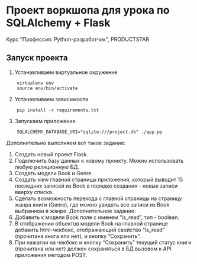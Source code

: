 # Проект воркшопа для урока по SQLAlchemy + Flask 
Курс "Профессия: Python-разработчик", PRODUCTSTAR



## Запуск проекта
1) Устанавливаем виртуальное окружение
```
    virtualenv env
    source env/bin/activate
```
2) Устанавливаем зависимости
```
    pip install -r requirements.txt
```
3) Запускаем приложение
```
    SQLALCHEMY_DATABASE_URI="sqlite:///project.db" ./app.py
```
Дополнительно выполняем вот такое задание:
1. Создать новый проект Flask.
2. Подключить базу данных к новому проекту. Можно использовать любую реляционную БД.
3. Создать модели Book и Genre.
4. Создать view главной страницы приложения, который выводит 15 последних записей из Book в порядке создания - новые записи вверху списка.
5. Сделать возможность перехода с главной страницы на страницу жанра книги (Genre), где можно увидеть все записи из Book выбранном в жанре.
Дополнительное задание:
6. Добавить к модели Book поле с именем “is_read”, тип - boolean.
7. В отображении объектов модели Book на главной странице добавить html-чекбокс, отображающий свойство “is_read” (прочитана книга или нет), и кнопку “Сохранить”.
8. При нажатии на чекбокс и кнопку “Сохранить” текущий статус книги (прочитана или нет) должен сохраняться в БД вызовом к API приложения методом POST.